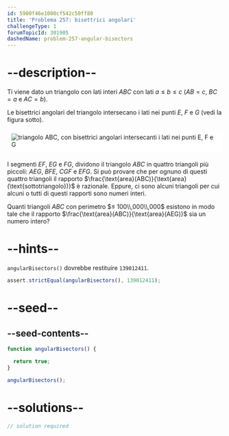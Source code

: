 ```yaml
---
id: 5900f46e1000cf542c50ff80
title: 'Problema 257: bisettrici angolari'
challengeType: 1
forumTopicId: 301905
dashedName: problem-257-angular-bisectors
---
```


# --description--

Ti viene dato un triangolo con lati interi $ABC$ con lati $a ≤ b ≤ c$ ($AB = c$, $BC = a$ e $AC = b$).

Le bisettrici angolari del triangolo intersecano i lati nei punti $E$, $F$ e $G$ (vedi la figura sotto).

<img alt="triangolo ABC, con bisettrici angolari intersecanti i lati nei punti E, F e G" src="https://cdn.freecodecamp.org/curriculum/project-euler/angular-bisectors.gif" style="background-color: white; padding: 10px; display: block; margin-right: auto; margin-left: auto; margin-bottom: 1.2rem;" />

I segmenti $EF$, $EG$ e $FG$, dividono il triangolo $ABC$ in quattro triangoli più piccoli: $AEG$, $BFE$, $CGF$ e $EFG$. Si può provare che per ognuno di questi quattro triangoli il rapporto $\frac{\text{area}(ABC)}{\text{area}(\text{sottotriangolo})}$ è razionale. Eppure, ci sono alcuni triangoli per cui alcuni o tutti di questi rapporti sono numeri interi.

Quanti triangoli $ABC$ con perimetro $≤ 100\\,000\\,000$ esistono in modo tale che il rapporto $\frac{\text{area}(ABC)}{\text{area}(AEG)}$ sia un numero intero?

# --hints--

`angularBisectors()` dovrebbe restituire `139012411`.

```js
assert.strictEqual(angularBisectors(), 139012411);
```

# --seed--

## --seed-contents--

```js
function angularBisectors() {

  return true;
}

angularBisectors();
```

# --solutions--

```js
// solution required
```
